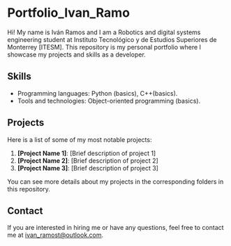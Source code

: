 # Portfolio_Ivan_Ramo

Hi! My name is Iván Ramos and I am a Robotics and digital systems engineering student at Instituto Tecnológico y de Estudios Superiores de Monterrey [ITESM].
This repository is my personal portfolio where I showcase my projects and skills as a developer.

## Skills

- Programming languages: Python (basics), C++(basics).
- Tools and technologies: Object-oriented programming (basics).

## Projects

Here is a list of some of my most notable projects:

1. **[Project Name 1]**: [Brief description of project 1]
2. **[Project Name 2]**: [Brief description of project 2]
3. **[Project Name 3]**: [Brief description of project 3]

You can see more details about my projects in the corresponding folders in this repository.

## Contact

If you are interested in hiring me or have any questions, feel free to contact me at ivan_ramost@outlook.com.
